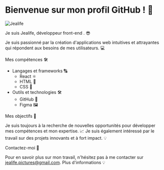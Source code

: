 # Bienvenue sur mon profil GitHub ! 👋

![Jealife](https://github.com/jealife/JEaLiFe/assets/83034287/29a19fcc-fcfc-4568-b611-617a07d495be)


Je suis Jealife, développeur front-end . 😎

Je suis passionné par la création d'applications web intuitives et attrayantes qui répondent aux besoins de mes utilisateurs. 💻

Mes compétences 🛠️

* Langages et frameworks 🔠
    * React ⚛️
    * HTML 💯
    * CSS 🧶
* Outils et technologies 🛠️
    * GitHub 🏦
    * Figma 🖼️

Mes objectifs 🎯

Je suis toujours à la recherche de nouvelles opportunités pour développer mes compétences et mon expertise. 📈
Je suis également intéressé par le travail sur des projets innovants et à fort impact. 💡

Contactez-moi 💌

Pour en savoir plus sur mon travail, n'hésitez pas à me contacter sur jealife.pictures@gmail.com.
Plus d'informations 💡



